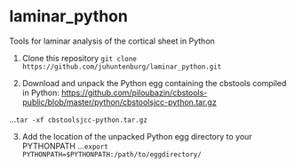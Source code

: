 # laminar_python
Tools for laminar analysis of the cortical sheet in Python

1. Clone this repository
`git clone https://github.com/juhuntenburg/laminar_python.git`

2. Download and unpack the Python egg containing the cbstools compiled in Python:
https://github.com/piloubazin/cbstools-public/blob/master/python/cbstoolsjcc-python.tar.gz

...`tar -xf cbstoolsjcc-python.tar.gz`

3. Add the location of the unpacked Python egg directory to your PYTHONPATH
...`export PYTHONPATH=$PYTHONPATH:/path/to/eggdirectory/`
